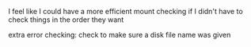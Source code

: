 I feel like I could have a more efficient mount checking if I didn't have to check things in the order they want

extra error checking:
    check to make sure a disk file name was given